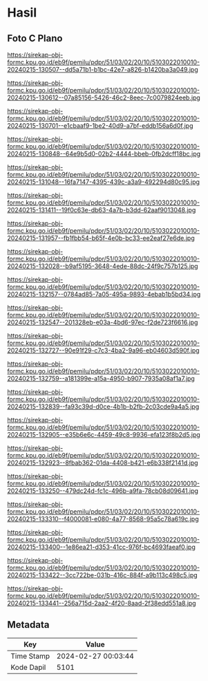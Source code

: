 # Hasil

## Foto C Plano

https://sirekap-obj-formc.kpu.go.id/eb9f/pemilu/pdpr/51/03/02/20/10/5103022010010-20240215-130507--dd5a71b1-b1bc-42e7-a826-b1420ba3a049.jpg

https://sirekap-obj-formc.kpu.go.id/eb9f/pemilu/pdpr/51/03/02/20/10/5103022010010-20240215-130612--07a85156-5426-46c2-8eec-7c0079824eeb.jpg

https://sirekap-obj-formc.kpu.go.id/eb9f/pemilu/pdpr/51/03/02/20/10/5103022010010-20240215-130701--e1cbaaf9-1be2-40d9-a7bf-eddb156a6d0f.jpg

https://sirekap-obj-formc.kpu.go.id/eb9f/pemilu/pdpr/51/03/02/20/10/5103022010010-20240215-130848--64e9b5d0-02b2-4444-bbeb-0fb2dcff18bc.jpg

https://sirekap-obj-formc.kpu.go.id/eb9f/pemilu/pdpr/51/03/02/20/10/5103022010010-20240215-131048--16fa7147-4395-439c-a3a9-492294d80c95.jpg

https://sirekap-obj-formc.kpu.go.id/eb9f/pemilu/pdpr/51/03/02/20/10/5103022010010-20240215-131411--19f0c63e-db63-4a7b-b3dd-62aaf9013048.jpg

https://sirekap-obj-formc.kpu.go.id/eb9f/pemilu/pdpr/51/03/02/20/10/5103022010010-20240215-131957--fb1fbb54-b65f-4e0b-bc33-ee2eaf27e6de.jpg

https://sirekap-obj-formc.kpu.go.id/eb9f/pemilu/pdpr/51/03/02/20/10/5103022010010-20240215-132028--b9af5195-3648-4ede-88dc-24f9c757b125.jpg

https://sirekap-obj-formc.kpu.go.id/eb9f/pemilu/pdpr/51/03/02/20/10/5103022010010-20240215-132157--0784ad85-7a05-495a-9893-4ebab1b5bd34.jpg

https://sirekap-obj-formc.kpu.go.id/eb9f/pemilu/pdpr/51/03/02/20/10/5103022010010-20240215-132547--201328eb-e03a-4bd6-97ec-f2de723f6616.jpg

https://sirekap-obj-formc.kpu.go.id/eb9f/pemilu/pdpr/51/03/02/20/10/5103022010010-20240215-132727--90e91f29-c7c3-4ba2-9a96-eb04603d590f.jpg

https://sirekap-obj-formc.kpu.go.id/eb9f/pemilu/pdpr/51/03/02/20/10/5103022010010-20240215-132759--a181399e-a15a-4950-b907-7935a08af1a7.jpg

https://sirekap-obj-formc.kpu.go.id/eb9f/pemilu/pdpr/51/03/02/20/10/5103022010010-20240215-132839--fa93c39d-d0ce-4b1b-b2fb-2c03cde9a4a5.jpg

https://sirekap-obj-formc.kpu.go.id/eb9f/pemilu/pdpr/51/03/02/20/10/5103022010010-20240215-132905--e35b6e6c-4459-49c8-9936-efa123f8b2d5.jpg

https://sirekap-obj-formc.kpu.go.id/eb9f/pemilu/pdpr/51/03/02/20/10/5103022010010-20240215-132923--8fbab362-01da-4408-b421-e6b338f2141d.jpg

https://sirekap-obj-formc.kpu.go.id/eb9f/pemilu/pdpr/51/03/02/20/10/5103022010010-20240215-133250--479dc24d-fc1c-496b-a9fa-78cb08d09641.jpg

https://sirekap-obj-formc.kpu.go.id/eb9f/pemilu/pdpr/51/03/02/20/10/5103022010010-20240215-133310--f4000081-e080-4a77-8568-95a5c78a619c.jpg

https://sirekap-obj-formc.kpu.go.id/eb9f/pemilu/pdpr/51/03/02/20/10/5103022010010-20240215-133400--1e86ea21-d353-41cc-976f-bc4693faeaf0.jpg

https://sirekap-obj-formc.kpu.go.id/eb9f/pemilu/pdpr/51/03/02/20/10/5103022010010-20240215-133422--3cc722be-031b-416c-884f-a9b113c498c5.jpg

https://sirekap-obj-formc.kpu.go.id/eb9f/pemilu/pdpr/51/03/02/20/10/5103022010010-20240215-133441--256a715d-2aa2-4f20-8aad-2f38edd551a8.jpg


## Metadata

| Key        | Value               |
| ---------- | ------------------- |
| Time Stamp | 2024-02-27 00:03:44 |
| Kode Dapil | 5101                |



